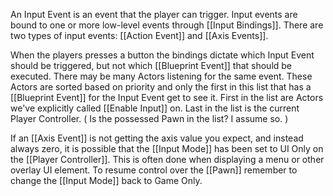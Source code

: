 An Input Event is an event that the player can trigger.
Input events are bound to one or more low-level events through [[Input Bindings]].
There are two types of input events: [[Action Event]] and [[Axis Events]].

When the players presses a button the bindings dictate which Input Event should be triggered, but not which [[Blueprint Event]] that should be executed.
There may be many Actors listening for the same event.
These Actors are sorted based on priority and only the first in this list that has a [[Blueprint Event]] for the Input Event get to see it.
First in the list are Actors we've explicitly called [[Enable Input]] on.
Last in the list is the current Player Controller.
(
Is the possessed Pawn in the list? I assume so.
)


If an [[Axis Event]] is not getting the axis value you expect, and instead always zero, it is possible that the [[Input Mode]] has been set to UI Only on the [[Player Controller]].
This is often done when displaying a menu or other overlay UI element.
To resume control over the [[Pawn]] remember to change the [[Input Mode]] back to Game Only.